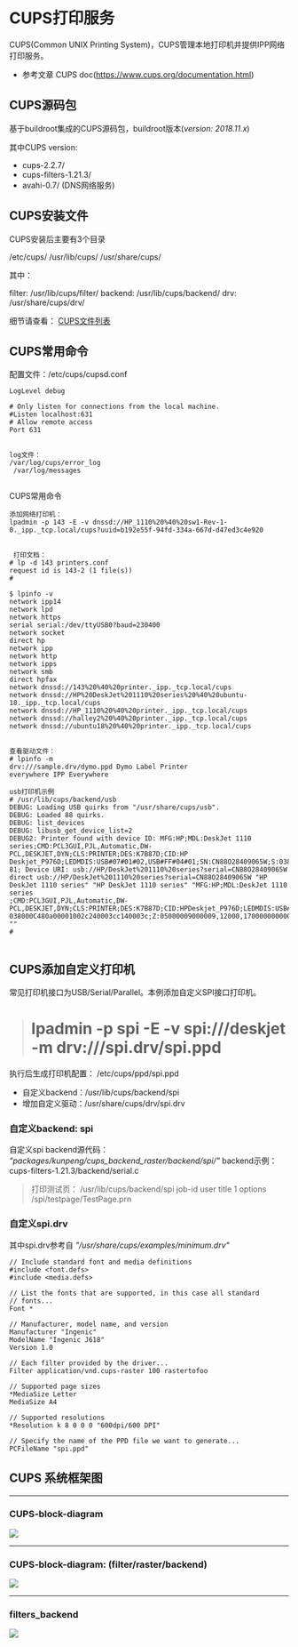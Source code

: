 # CUPS打印服务
CUPS(Common UNIX Printing System)，CUPS管理本地打印机并提供IPP网络打印服务。

* 参考文章
CUPS doc(https://www.cups.org/documentation.html)
[](images/cups_doc.png)


## CUPS源码包
基于buildroot集成的CUPS源码包，buildroot版本(_version: 2018.11.x_)

其中CUPS version:

 * cups-2.2.7/
 * cups-filters-1.21.3/
 * avahi-0.7/                   (DNS网络服务)


## CUPS安装文件
CUPS安装后主要有3个目录

>
 /etc/cups/
 /usr/lib/cups/
 /usr/share/cups/

其中：
>
filter:  /usr/lib/cups/filter/
backend: /usr/lib/cups/backend/
drv: /usr/share/cups/drv/

细节请查看： [CUPS文件列表](cups_files.md)


## CUPS常用命令

配置文件：/etc/cups/cupsd.conf
```
LogLevel debug

# Only listen for connections from the local machine.
#Listen localhost:631
# Allow remote access
Port 631


log文件：
/var/log/cups/error_log 
 /var/log/messages 
 
```

CUPS常用命令
```shell
添加网络打印机：
lpadmin -p 143 -E -v dnssd://HP_1110%20%40%20sw1-Rev-1-0._ipp._tcp.local/cups?uuid=b192e55f-94fd-334a-667d-d47ed3c4e920


 打印文档：
# lp -d 143 printers.conf
request id is 143-2 (1 file(s))
# 

$ lpinfo -v
network ipp14
network lpd
network https
serial serial:/dev/ttyUSB0?baud=230400
network socket
direct hp
network ipp
network http
network ipps
network smb
direct hpfax
network dnssd://143%20%40%20printer._ipp._tcp.local/cups
network dnssd://HP%20DeskJet%201110%20series%20%40%20ubuntu-18._ipp._tcp.local/cups
network dnssd://HP_1110%20%40%20printer._ipp._tcp.local/cups
network dnssd://halley2%20%40%20printer._ipp._tcp.local/cups
network dnssd://ubuntu18%20%40%20printer._ipp._tcp.local/cups


查看驱动文件：
# lpinfo -m
drv:///sample.drv/dymo.ppd Dymo Label Printer
everywhere IPP Everywhere

usb打印机示例
# /usr/lib/cups/backend/usb 
DEBUG: Loading USB quirks from "/usr/share/cups/usb".
DEBUG: Loaded 88 quirks.
DEBUG: list_devices
DEBUG: libusb_get_device_list=2
DEBUG2: Printer found with device ID: MFG:HP;MDL:DeskJet 1110 series;CMD:PCL3GUI,PJL,Automatic,DW-PCL,DESKJET,DYN;CLS:PRINTER;DES:K7B87D;CID:HP
Deskjet_P976D;LEDMDIS:USB#07#01#02,USB#FF#04#01;SN:CN88O28409065W;S:038000C480a00001002c240003cc140003c;Z:05000009000009,12000,17000000000000,1
81; Device URI: usb://HP/DeskJet%201110%20series?serial=CN88O28409065W
direct usb://HP/DeskJet%201110%20series?serial=CN88O28409065W "HP DeskJet 1110 series" "HP DeskJet 1110 series" "MFG:HP;MDL:DeskJet 1110 series
;CMD:PCL3GUI,PJL,Automatic,DW-PCL,DESKJET,DYN;CLS:PRINTER;DES:K7B87D;CID:HPDeskjet_P976D;LEDMDIS:USB#07#01#02,USB#FF#04#01;SN:CN88O28409065W;S:
038000C480a00001002c240003cc140003c;Z:05000009000009,12000,17000000000000,181;" ""
# 


```


## CUPS添加自定义打印机
常见打印机接口为USB/Serial/Parallel。本例添加自定义SPI接口打印机。

>   # lpadmin -p spi -E -v spi:///deskjet -m drv:///spi.drv/spi.ppd
执行后生成打印机配置：
/etc/cups/ppd/spi.ppd 

 
* 自定义backend：/usr/lib/cups/backend/spi
* 增加自定义驱动：/usr/share/cups/drv/spi.drv

### 自定义backend: spi
自定义spi backend源代码： _"packages/kunpeng/cups_backend_raster/backend/spi/"_
backend示例： cups-filters-1.21.3/backend/serial.c

>打印测试页：
/usr/lib/cups/backend/spi job-id user title 1 options /spi/testpage/TestPage.prn


### 自定义spi.drv
其中spi.drv参考自 _"/usr/share/cups/examples/minimum.drv"_
```
// Include standard font and media definitions
#include <font.defs>
#include <media.defs>

// List the fonts that are supported, in this case all standard
// fonts...
Font *

// Manufacturer, model name, and version
Manufacturer "Ingenic"
ModelName "Ingenic J618"
Version 1.0

// Each filter provided by the driver...
Filter application/vnd.cups-raster 100 rastertofoo

// Supported page sizes
*MediaSize Letter
MediaSize A4

// Supported resolutions
*Resolution k 8 0 0 0 "600dpi/600 DPI"

// Specify the name of the PPD file we want to generate...
PCFileName "spi.ppd"

```




## CUPS 系统框架图

------
### CUPS-block-diagram
![](images/cups_block.png)

------
### CUPS-block-diagram: (filter/raster/backend)
![](images/cups_block2.png)

------
### filters_backend
![](images/filters_backend.png)

